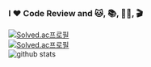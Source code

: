 ### I ❤️ Code Review and 🐱, 📚, 🏋️‍♂️, 🎬

[![Solved.ac프로필](http://mazassumnida.wtf/api/mini/generate_badge?boj=ksundong)](https://solved.ac/ksundong)  
[![Solved.ac프로필](http://mazassumnida.wtf/api/v2/generate_badge?boj=ksundong)](https://solved.ac/ksundong)  
![github stats](https://github-readme-stats.vercel.app/api?username=ksundong&show_icons=true)
<!--
**ksundong/ksundong** is a ✨ _special_ ✨ repository because its `README.md` (this file) appears on your GitHub profile.

Here are some ideas to get you started:

- 🔭 I’m currently working on ...
- 🌱 I’m currently learning ...
- 👯 I’m looking to collaborate on ...
- 🤔 I’m looking for help with ...
- 💬 Ask me about ...
- 📫 How to reach me: ...
- 😄 Pronouns: ...
- ⚡ Fun fact: ...
-->
